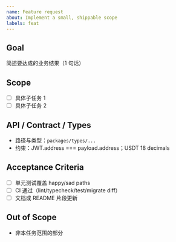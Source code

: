 ```yaml
---
name: Feature request
about: Implement a small, shippable scope
labels: feat
---
```


## Goal
简述要达成的业务结果（1 句话）

## Scope
- [ ] 具体子任务 1
- [ ] 具体子任务 2

## API / Contract / Types
- 路径与类型：`packages/types/...`
- 约束：JWT.address === payload.address；USDT 18 decimals

## Acceptance Criteria
- [ ] 单元测试覆盖 happy/sad paths
- [ ] CI 通过（lint/typecheck/test/migrate diff）
- [ ] 文档或 README 片段更新

## Out of Scope
- 非本任务范围的部分
